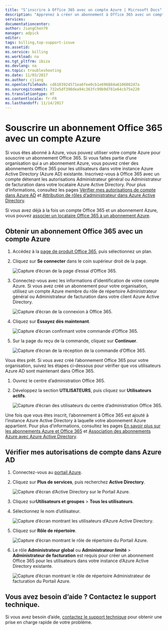 ```yaml
---
title: "S’inscrire à Office 365 avec un compte Azure | Microsoft Docs"
description: "Apprenez à créer un abonnement à Office 365 avec un compte Azure."
services: 
documentationcenter: 
author: JiangChen79
manager: adpick
editor: 
tags: billing,top-support-issue
ms.assetid: 
ms.service: billing
ms.workload: na
ms.tgt_pltfrm: ibiza
ms.devlang: na
ms.topic: troubleshooting
ms.date: 11/03/2017
ms.author: cjiang
ms.openlocfilehash: cd6103924571ea6fee0cb1e696884a6106082d7a
ms.sourcegitcommit: 732e5df390dea94c363fc99b9d781e64cb75e220
ms.translationtype: HT
ms.contentlocale: fr-FR
ms.lasthandoff: 11/14/2017
---
```

# <a name="sign-up-for-an-office-365-subscription-with-your-azure-account"></a>Souscrire un abonnement Office 365 avec un compte Azure
Si vous êtes abonné à Azure, vous pouvez utiliser votre compte Azure pour souscrire un abonnement Office 365. Si vous faites partie d’une organisation qui a un abonnement Azure, vous pouvez créer des abonnements Office 365 pour les utilisateurs dans votre instance Azure Active Directory (Azure AD) existante. Inscrivez-vous à Office 365 avec un compte détenant les autorisations Administrateur général ou Administrateur de facturation dans votre locataire Azure Active Directory. Pour plus d’informations, consultez les pages [Vérifier mes autorisations de compte dans Azure AD](#RoleInAzureAD) et [Attribution de rôles d’administrateur dans Azure Active Directory](../active-directory/active-directory-assign-admin-roles-azure-portal.md).

Si vous avez déjà à la fois un compte Office 365 et un abonnement Azure, vous pouvez [associer un locataire Office 365 à un abonnement Azure](billing-add-office-365-tenant-to-azure-subscription.md).

## <a name="get-an-office-365-subscription-by-using-your-azure-account"></a>Obtenir un abonnement Office 365 avec un compte Azure

1. Accédez à la [page de produit Office 365](https://products.office.com/business), puis sélectionnez un plan.
2. Cliquez sur **Se connecter** dans le coin supérieur droit de la page.

    ![Capture d’écran de la page d’essai d’Office 365.](./media/billing-use-existing-azure-account-office-365-subscription/12-office-365-trial-page.png)
3. Connectez-vous avec les informations d’identification de votre compte Azure. Si vous avez créé un abonnement pour votre organisation, utilisez un compte Azure membre du rôle de répertoire Administrateur général ou Administrateur de facturation dans votre client Azure Active Directory.

    ![Capture d’écran de la connexion à Office 365.](./media/billing-use-existing-azure-account-office-365-subscription/13-office-365-sign-in.png)
4. Cliquez sur **Essayez dès maintenant**.

    ![Capture d’écran confirmant votre commande d’Office 365.](./media/billing-use-existing-azure-account-office-365-subscription/14-office-365-confirm-your-order.png)
5. Sur la page du reçu de la commande, cliquez sur **Continuer**.

    ![Capture d’écran de la réception de la commande d’Office 365.](./media/billing-use-existing-azure-account-office-365-subscription/15-office-365-order-receipt.png)

Vous êtes prêt. Si vous avez créé l’abonnement Office 365 pour votre organisation, suivez les étapes ci-dessous pour vérifier que vos utilisateurs Azure AD sont maintenant dans Office 365.

1. Ouvrez le centre d’administration Office 365.
2. Développez la section **UTILISATEURS**, puis cliquez sur **Utilisateurs actifs**.

    ![Capture d’écran des utilisateurs du centre d’administration Office 365.](./media/billing-use-existing-azure-account-office-365-subscription/16-office-365-admin-center-users.png)

Une fois que vous êtes inscrit, l’abonnement à Office 365 est ajouté à l’instance Azure Active Directory à laquelle votre abonnement Azure appartient. Pour plus d’informations, consultez les pages [En savoir plus sur les abonnements Azure et Office 365](billing-use-existing-office-365-account-azure-subscription.md#more-about-subs) et [Association des abonnements Azure avec Azure Active Directory](../active-directory/active-directory-how-subscriptions-associated-directory.md).

## <a id="RoleInAzureAD"></a>Vérifier mes autorisations de compte dans Azure AD
1. Connectez-vous au [portail Azure](https://portal.azure.com/).
2. Cliquez sur **Plus de services**, puis recherchez **Active Directory**.

    ![Capture d’écran d’Active Directory sur le Portail Azure.](./media/billing-use-existing-azure-account-office-365-subscription/billing-more-services-active-directory.png)
3. Cliquez sur**Utilisateurs et groupes** > **Tous les utilisateurs**.
4. Sélectionnez le nom d’utilisateur. 

    ![Capture d’écran montrant les utilisateurs d’Azure Active Directory.](./media/billing-use-existing-azure-account-office-365-subscription/billing-users-groups.png)

5. Cliquez sur **Rôle de répertoire**.
  
    ![Capture d’écran montrant le rôle de répertoire du Portail Azure.](./media/billing-use-existing-azure-account-office-365-subscription/billing-user-directory-role.png)
6.  Le rôle **Administrateur global** ou **Administrateur limité** > **Administrateur de facturation** est requis pour créer un abonnement Office 365 pour les utilisateurs dans votre instance d’Azure Active Directory existante.

    ![Capture d’écran montrant le rôle de répertoire Administrateur de facturation du Portail Azure.](./media/billing-use-existing-azure-account-office-365-subscription/billing-directoryrole-limited.png)

## <a name="need-help-contact-support"></a>Vous avez besoin d’aide ? Contactez le support technique.
Si vous avez besoin d’aide, [contactez le support technique](https://portal.azure.com/?#blade/Microsoft_Azure_Support/HelpAndSupportBlade) pour obtenir une prise en charge rapide de votre problème. 
